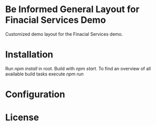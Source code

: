 Be Informed General Layout for Finacial Services Demo
==========================
Customized demo layout for the Finacial Services demo.

# Installation
Run _npm install_ in root. Build with _npm start_. To find an overview of all available build tasks execute _npm run_

# Configuration

# License

